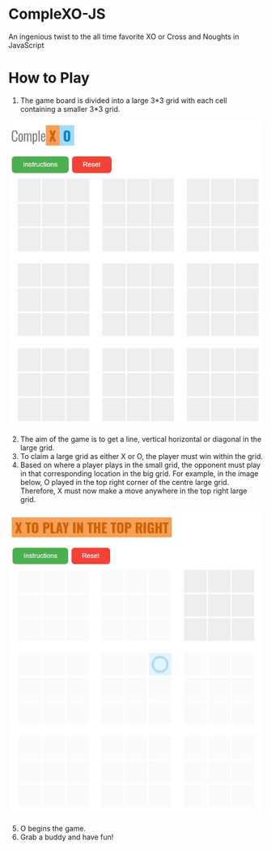 # CompleXO-JS
An ingenious twist to the all time favorite XO or Cross and Noughts in JavaScript
# How to Play
1. The game board is divided into a large 3\*3 grid with each cell containing a smaller 3\*3 grid. 

![alt text](./Images/blank.jpg)

2. The aim of the game is to get a line, vertical horizontal or diagonal in the large grid. 
3. To claim a large grid as either X or O, the player must win within the grid. 
4. Based on where a player plays in the small grid, the opponent must play in that corresponding location in the big grid. For example, in the image below, O played in the top right corner of the centre large grid. Therefore, X must now make a move anywhere in the top right large grid.  


![alt text](./Images/move_1.jpg)

5. O begins the game. 
6. Grab a buddy and have fun! 